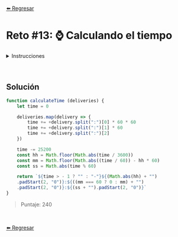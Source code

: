 [⬅️ Regresar](https://github.com/cosmoart/adventJS)

# Reto #13: ⌚️ Calculando el tiempo

<details>
  <summary>Instrucciones</summary>

</br>

Los elfos están preparando la víspera de Navidad y necesitan tu ayuda para calcular si van sobrados o no de tiempo ⏳.

Para ello te pasan un array con la duración de cada entrega. El formato de la duración es HH:mm:ss, las entregas empiezan a las 00:00:00 y el límite de tiempo es 07:00:00.

Tu función debe devolver el tiempo que les faltará o el tiempo que les sobrará para terminar las entregas. El formato de la duración devuelta debe ser HH:mm:ss.

Si terminan antes de las 07:00:00, el tiempo restante hasta las 07:00:00 debe ser mostrado con un signo negativo. Por ejemplo, si sobran 1 hora y 30 minutos, devuelve -01:30:00

```js
calculateTime(['00:10:00', '01:00:00', '03:30:00'])
// '-02:20:00'

calculateTime(['02:00:00', '05:00:00', '00:30:00'])
// '00:30:00'

calculateTime([
  '00:45:00',
  '00:45:00',
  '00:00:30',
  '00:00:30'
]) // '-05:29:00'
```


</details>

<br/>
<br/>

## Solución

```js
function calculateTime (deliveries) {
	let time = 0

	deliveries.map(delivery => {
		time += +delivery.split(":")[0] * 60 * 60
		time += +delivery.split(":")[1] * 60
		time += +delivery.split(":")[2]
	})

	time -= 25200
	const hh = Math.floor(Math.abs(time / 3600))
	const mm = Math.floor(Math.abs((time / 60)) - hh * 60)
	const ss = Math.abs(time % 60)

	return `${time > - 1 ? "" : "-"}${(Math.abs(hh) + "")
	.padStart(2, "0")}:${((mm === 60 ? 0 : mm) + "")
	.padStart(2, "0")}:${(ss + "").padStart(2, "0")}`
}
```

> Puntaje: 240

<br/>

[⬅️ Regresar](https://github.com/cosmoart/adventJS)